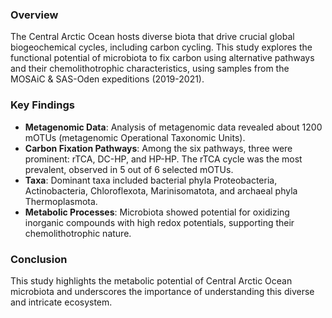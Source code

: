 ### Overview

The Central Arctic Ocean hosts diverse biota that drive crucial global biogeochemical cycles, including carbon cycling. This study explores the functional potential of microbiota to fix carbon using alternative pathways and their chemolithotrophic characteristics, using samples from the MOSAiC & SAS-Oden expeditions (2019-2021).

### Key Findings

- **Metagenomic Data**: Analysis of metagenomic data revealed about 1200 mOTUs (metagenomic Operational Taxonomic Units).
- **Carbon Fixation Pathways**: Among the six pathways, three were prominent: rTCA, DC-HP, and HP-HP. The rTCA cycle was the most prevalent, observed in 5 out of 6 selected mOTUs.
- **Taxa**: Dominant taxa included bacterial phyla Proteobacteria, Actinobacteria, Chloroflexota, Marinisomatota, and archaeal phyla Thermoplasmota.
- **Metabolic Processes**: Microbiota showed potential for oxidizing inorganic compounds with high redox potentials, supporting their chemolithotrophic nature.

### Conclusion

This study highlights the metabolic potential of Central Arctic Ocean microbiota and underscores the importance of understanding this diverse and intricate ecosystem.
